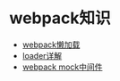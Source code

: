 # webpack知识

- [webpack懒加载](/webpack/lazyLoading.md)
- [loader详解](/webpack/loaderIntroduce.md)
- [webpack mock中间件](/webpack/webpackMiddleware.md)
